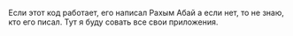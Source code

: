 Если этот код работает, его написал Рахым Абай
а если нет, то не знаю, кто его писал.
Тут я буду совать все свои приложения.
